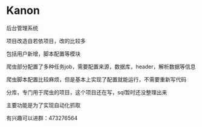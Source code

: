 # Kanon
后台管理系统

项目改造自若依项目，改的比较多

包括用户新增，脚本配置等模块

爬虫部分配置了多种任务job，需要配置来源，数据库，header，解析数据等信息

爬虫脚本配置比较麻烦，但是基本上实现了配置就能运行，不需要重新写代码

分库，专门用于爬虫的项目，这个项目还在写，sql暂时还没整理出来

主要功能是为了实现自动化抓取


有兴趣可以进群：473276564
